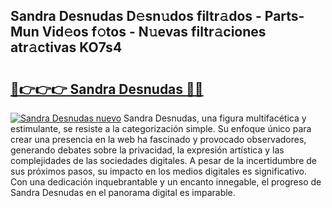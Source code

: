 ## Sandra Desnudas D𝚎sn𝚞dos filtr𝚊dos - Parts-Mun Vid𝚎os f𝚘tos - N𝚞evas filtr𝚊ciones atr𝚊ctivas KO7s4

# <h2><a href="http://mb9u1cj.tromn.icu/?c=Sandra+Desnudas">🔗👉👉👉 Sandra Desnudas 🔗🔗</a></h2>

[![Sandra Desnudas nuevo](https://i.imgur.com/pEAQMta.gif)](http://mb9u1cj.tromn.icu/?c=Sandra+Desnudas)
Sandra Desnudas, una figura multifacética y estimulante, se resiste a la categorización simple. Su enfoque único para crear una presencia en la web ha fascinado y provocado observadores, generando debates sobre la privacidad, la expresión artística y las complejidades de las sociedades digitales. A pesar de la incertidumbre de sus próximos pasos, su impacto en los medios digitales es significativo. Con una dedicación inquebrantable y un encanto innegable, el progreso de Sandra Desnudas en el panorama digital es imparable.
